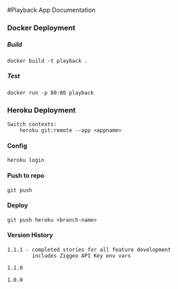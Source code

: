 #Playback App Documentation


### Docker Deployment

##### Build
    docker build -t playback .

##### Test
    docker run -p 80:80 playback


### Heroku Deployment
    Switch contexts:
        heroku git:remote --app <appname>

#### Config
    heroku login
    
#### Push to repo
    git push

#### Deploy
    git push heroku <branch-name>
    
#### Version History
    1.1.1 - completed stories for all feature development
            includes Ziggeo API Key env vars
    
    1.1.0
    
    1.0.0